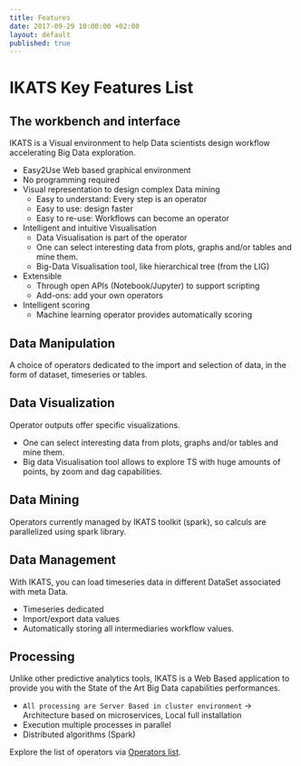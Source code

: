 ```yaml
---
title: Features
date: 2017-09-29 10:00:00 +02:00
layout: default
published: true
---
```



IKATS Key Features List
=======================

The workbench and interface
---------------------------

IKATS is a Visual environment to help Data scientists design workflow accelerating Big Data exploration.

* Easy2Use Web based graphical environment
* No programming required
* Visual representation to design complex Data mining
    * Easy to understand: Every step is an operator
    * Easy to use: design faster
    * Easy to re-use: Workflows can become an operator
* Intelligent and intuitive Visualisation
    * Data Visualisation is part of the operator
    * One can select interesting data from plots, graphs and/or tables and mine them.
    * Big-Data Visualisation tool, like hierarchical tree (from the LIG)
* Extensible
    * Through open APIs (Notebook/Jupyter) to support scripting
    * Add-ons: add your own operators
* Intelligent scoring
    * Machine learning operator provides automatically scoring



Data Manipulation
----------------
A choice of operators dedicated to the import and selection of data, in the form of dataset, timeseries or tables.


Data Visualization
-------------------
Operator outputs offer specific visualizations.
* One can select interesting data from plots, graphs and/or tables and mine them.
* Big data Visualisation tool allows to explore TS with huge amounts of points, by zoom and dag capabilities.


Data Mining
----------------
Operators currently managed by IKATS toolkit (spark), so calculs are parallelized using spark library.


Data Management
---------------
With IKATS, you can load timeseries data in different DataSet associated with meta Data.
* Timeseries dedicated
* Import/export data values
* Automatically storing all intermediaries workflow values.

Processing
----------
Unlike other predictive analytics tools, IKATS is a Web Based application to provide you with the State of the Art Big Data capabilities performances.
* `All processing are Server Based in cluster environment` -> Architecture based on microservices,
Local full installation
* Execution multiple processes in parallel
* Distributed algorithms (Spark)


Explore the list of operators via [Operators list](/operators.html).
